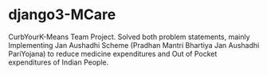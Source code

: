 # django3-MCare
CurbYourK-Means Team Project. Solved both problem statements, mainly Implementing Jan Aushadhi Scheme (Pradhan Mantri Bhartiya Jan Aushadhi PariYojana) to reduce medicine expenditures and Out of Pocket expenditures of Indian People.
